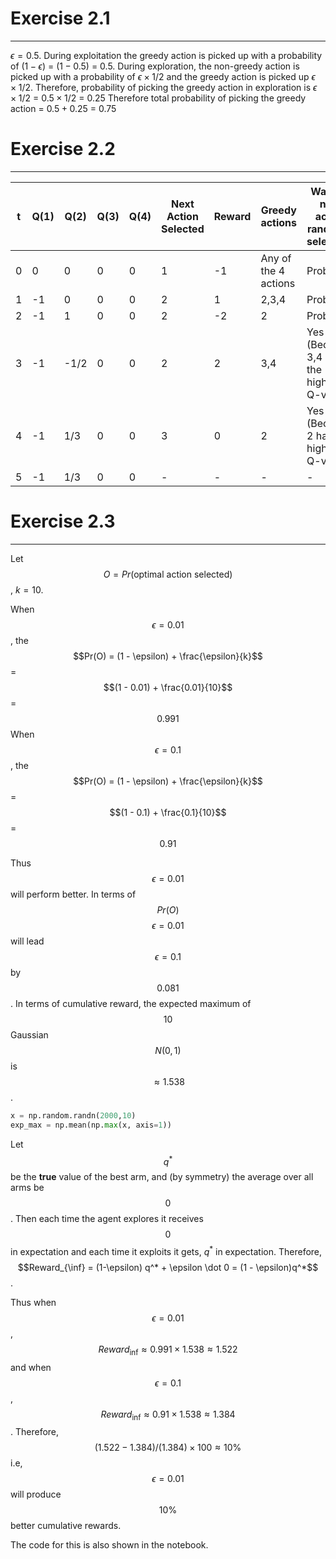 # Exercise 2.1
---

$\epsilon=0.5$.
During exploitation the greedy action is picked up with a probability of $(1-\epsilon)$ = $(1-0.5)$ = $0.5$.
During exploration, the non-greedy action is picked up with a probability of $\epsilon \times 1/2$ and the greedy action is picked up $\epsilon \times 1/2$. Therefore, probability of picking the greedy action in exploration is $\epsilon \times 1/2$ = $0.5 \times 1/2$ = $0.25$
Therefore total probability of picking the greedy action = $0.5 + 0.25$ = $0.75$


# Exercise 2.2
---
| t | Q(1) | Q(2) | Q(3) | Q(4) | Next Action Selected | Reward | Greedy actions       | Was the next action randomly selected?    |
|---|------|------|------|------|----------------------|--------|----------------------|-------------------------------------------|
| 0 | 0    | 0    | 0    | 0    | 1                    | -1     | Any of the 4 actions | Probably                                  |
| 1 | -1   | 0    | 0    | 0    | 2                    | 1      | 2,3,4                | Probably                                  |
| 2 | -1   | 1    | 0    | 0    | 2                    | -2     | 2                    | Probably                                  |
| 3 | -1   | -1/2 | 0    | 0    | 2                    | 2      | 3,4                  | Yes (Because 3,4 had the highest Q-value) |
| 4 | -1   | 1/3  | 0    | 0    | 3                    | 0      | 2                    | Yes (Because 2 had the highest Q-value)   |
| 5 | -1   | 1/3  | 0    | 0    | -                    | -      | -                    | -                                         |


# Exercise 2.3
---
Let $$O = Pr(\text{optimal action selected})$$, $k=10$. 

When $$\epsilon = 0.01$$, the $$Pr(O) = (1 - \epsilon) + \frac{\epsilon}{k}$$ = $$(1 - 0.01) + \frac{0.01}{10}$$ = $$0.991$$
When $$\epsilon = 0.1$$, the $$Pr(O) = (1 - \epsilon) + \frac{\epsilon}{k}$$ = $$(1 - 0.1) + \frac{0.1}{10}$$ = $$0.91$$

Thus $$\epsilon=0.01$$ will perform better. 
In terms of $$Pr(O)$$ $$\epsilon=0.01$$ will lead $$\epsilon=0.1$$ by $$0.081$$. 
In terms of cumulative reward, 
the expected maximum of $$10$$ Gaussian $$N(0,1)$$ is $$\approx 1.538$$.
```python
x = np.random.randn(2000,10)
exp_max = np.mean(np.max(x, axis=1))
```
Let $$q^{*}$$ be the **true** value of the best arm, and (by symmetry) the average over all arms be $$0$$. Then each time the agent
explores it receives $$0$$ in expectation and each time it exploits it gets, $q^*$ in expectation. Therefore,
$$Reward_{\inf} = (1-\epsilon) q^* + \epsilon \dot 0 = (1 - \epsilon)q^*$$.

Thus when $$\epsilon = 0.01$$, $$Reward_{\inf} \approx 0.991 \times 1.538 \approx 1.522$$ and when $$\epsilon=0.1$$,  $$Reward_{\inf} \approx 0.91 \times 1.538 \approx 1.384$$. Therefore,
$$(1.522 - 1.384) / (1.384) \times 100 \approx 10\%$$ i.e, $$\epsilon=0.01$$ will produce $$10\%$$ better cumulative rewards.

The code for this is also shown in the notebook.